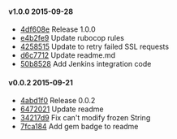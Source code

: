 #### v1.0.0 2015-09-28

- [4df608e](https://github.com/bootstraponline/sauce_overage/commit/4df608e280a36d5dcc0774a8817daba445d2fcf8) Release 1.0.0
- [e4b2fe9](https://github.com/bootstraponline/sauce_overage/commit/e4b2fe958376c692b792bf7d8221a2d28f34ff00) Update rubocop rules
- [4258515](https://github.com/bootstraponline/sauce_overage/commit/4258515e96eb8d8faefb244e8b7f572c47683f61) Update to retry failed SSL requests
- [d6c7712](https://github.com/bootstraponline/sauce_overage/commit/d6c7712d7f2e3643c2ac1d3016bc2942760e6d27) Update readme.md
- [50b8528](https://github.com/bootstraponline/sauce_overage/commit/50b852889839d39f138bf35d34277bf08760d3e5) Add Jenkins integration code


#### v0.0.2 2015-09-21

- [4abd1f0](https://github.com/bootstraponline/sauce_overage/commit/4abd1f050a18c8f464995cdbe215906dba0c9063) Release 0.0.2
- [6472021](https://github.com/bootstraponline/sauce_overage/commit/6472021c0b6ffba69d6a6a69543263f7ca23d69e) Update readme
- [34217d9](https://github.com/bootstraponline/sauce_overage/commit/34217d9f3f85665289863273908db2e25692e5cd) Fix can't modify frozen String
- [7fca184](https://github.com/bootstraponline/sauce_overage/commit/7fca18442e16fe63ba6d6d29f640da15640c175d) Add gem badge to readme